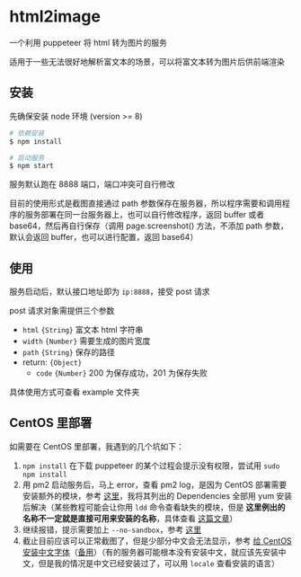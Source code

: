 # html2image

一个利用 puppeteer 将 html 转为图片的服务

适用于一些无法很好地解析富文本的场景，可以将富文本转为图片后供前端渲染

## 安装

先确保安装 node 环境 (version >= 8)

```bash
# 依赖安装
$ npm install

# 启动服务
$ npm start
```

服务默认跑在 8888 端口，端口冲突可自行修改

目前的使用形式是截图直接通过 path 参数保存在服务器，所以程序需要和调用程序的服务部署在同一台服务器上，也可以自行修改程序，返回 buffer 或者 base64，然后再自行保存（调用 page.screenshot() 方法，不添加 path 参数，默认会返回 buffer，也可以进行配置，返回 base64）

## 使用

服务启动后，默认接口地址即为 `ip:8888`，接受 post 请求

post 请求对象需提供三个参数

* `html` `{String}` 富文本 html 字符串
* `width` `{Number}` 需要生成的图片宽度
* `path` `{String}` 保存的路径
* return: `{Object}`
  * `code` `{Number}` 200 为保存成功，201 为保存失败


具体使用方式可查看 example 文件夹

## CentOS 里部署

如需要在 CentOS 里部署，我遇到的几个坑如下：

1. `npm install` 在下载 puppeteer 的某个过程会提示没有权限，尝试用 `sudo npm install`
2. 用 pm2 启动服务后，马上 error，查看 pm2 log，是因为 CentOS 部署需要安装额外的模块，参考 [这里](https://github.com/GoogleChrome/puppeteer/blob/master/docs/troubleshooting.md#chrome-headless-doesnt-launch-on-unix)，我将其列出的 Dependencies 全部用 yum 安装后解决（某些教程可能会让你用 `ldd` 命令查看缺失的模块，但是 **这里例出的名称不一定就是直接可用来安装的名称**，具体查看 [这篇文章](https://github.com/wayou/wayou.github.io/issues/48)）
3. 继续报错，提示需要加上 `--no-sandbox`，参考 [这里](https://github.com/GoogleChrome/puppeteer/blob/master/docs/troubleshooting.md#setting-up-chrome-linux-sandbox)
4. 截止目前应该可以正常截图了，但是少部分中文会无法显示，参考 [给 CentOS 安装中文字体](https://fbd.intelleeegooo.cc/install-chinese-font-on-centos/)（[备用](https://www.jianshu.com/p/f2ba4f5b8f36)）（有的服务器可能根本没有安装中文，就应该先安装中文，但是我的情况是中文已经安装过了，可以用 `locale` 查看安装的语言）